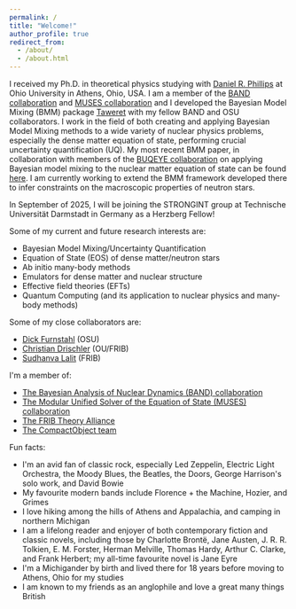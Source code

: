 ```yaml
---
permalink: /
title: "Welcome!"
author_profile: true
redirect_from: 
  - /about/
  - /about.html
---
```


I received my Ph.D. in theoretical physics studying with [Daniel R. Phillips](https://github.com/DanielRPhillips) at Ohio University in Athens, Ohio, USA. I am a member of the [BAND collaboration](https://github.com/bandframework) and [MUSES collaboration](https://musesframework.io) and I developed the Bayesian Model Mixing (BMM) package [Taweret](https://github.com/TaweretOrg/Taweret) with my fellow BAND and OSU collaborators. I work in the field of both creating and applying Bayesian Model Mixing methods to a wide variety of nuclear physics problems, especially the dense matter equation of state, performing crucial uncertainty quantification (UQ). My most recent BMM paper, in collaboration with members of the [BUQEYE collaboration](https://buqeye.github.io) on applying Bayesian model mixing to the nuclear matter equation of state can be found [here](https://arxiv.org/abs/2404.06323). I am currently working to extend the BMM framework developed there to infer constraints on the macroscopic properties of neutron stars.

In September of 2025, I will be joining the STRONGINT group at Technische Universität Darmstadt in Germany as a Herzberg Fellow!

Some of my current and future research interests are:
- Bayesian Model Mixing/Uncertainty Quantification
- Equation of State (EOS) of dense matter/neutron stars
- Ab initio many-body methods
- Emulators for dense matter and nuclear structure
- Effective field theories (EFTs)
- Quantum Computing (and its application to nuclear physics and many-body methods)

Some of my close collaborators are:
- [Dick Furnstahl](https://github.com/furnstahl) (OSU)
- [Christian Drischler](https://github.com/cdrischler) (OU/FRIB)
- [Sudhanva Lalit](https://github.com/sudhanvalalit) (FRIB)

I'm a member of:
- [The Bayesian Analysis of Nuclear Dynamics (BAND) collaboration](https://bandframework.github.io)
- [The Modular Unified Solver of the Equation of State (MUSES) collaboration](https://musesframework.io)
- [The FRIB Theory Alliance](https://fribtheoryalliance.org)
- [The CompactObject team](https://chunhuangphy.github.io/CompactObject/)

Fun facts:
- I'm an avid fan of classic rock, especially Led Zeppelin, Electric Light Orchestra, the Moody Blues, the Beatles, the Doors, George Harrison's solo work, and David Bowie
- My favourite modern bands include Florence + the Machine, Hozier, and Grimes
- I love hiking among the hills of Athens and Appalachia, and camping in northern Michigan
- I am a lifelong reader and enjoyer of both contemporary fiction and classic novels, including those by Charlotte Brontë, Jane Austen, J. R. R. Tolkien, E. M. Forster, Herman Melville, Thomas Hardy, Arthur C. Clarke, and Frank Herbert; my all-time favourite novel is Jane Eyre
- I'm a Michigander by birth and lived there for 18 years before moving to Athens, Ohio for my studies
- I am known to my friends as an anglophile and love a great many things British

